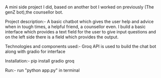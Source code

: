 A mini side project I did, based on another bot I worked on previously (The genZ bot),the counsellor bot. 

Project description:-
A basic chatbot which gives the user help and advice when in tough times, a helpful friend, a counsellor even. I build a basic interface which provides a text field for the user to give input questions and on the left side there is a field which provides the output.

Technologies and components used:-
Groq API is used to build the chat bot along with gradio for interface

Installation:-
pip install gradio groq

Run:-
run "python app.py" in terminal


